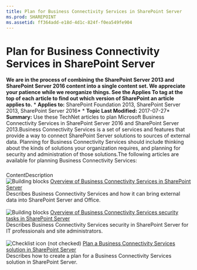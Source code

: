 ```yaml
---
title: Plan for Business Connectivity Services in SharePoint Server
ms.prod: SHAREPOINT
ms.assetid: ff364add-e18d-4d1c-824f-f0ea549fe904
---
```



# Plan for Business Connectivity Services in SharePoint Server
 **We are in the process of combining the SharePoint Server 2013 and SharePoint Server 2016 content into a single content set. We appreciate your patience while we reorganize things. See the Applies To tag at the top of each article to find out which version of SharePoint an article applies to.** * **Applies to:** SharePoint Foundation 2013, SharePoint Server 2013, SharePoint Server 2016*  * **Topic Last Modified:** 2017-07-27* **Summary:** Use these TechNet articles to plan Microsoft Business Connectivity Services in SharePoint Server 2016 and SharePoint Server 2013.Business Connectivity Services is a set of services and features that provide a way to connect SharePoint Server solutions to sources of external data. Planning for Business Connectivity Services should include thinking about the kinds of solutions your organization requires, and planning for security and administration of those solutions.The following articles are available for planning Business Connectivity Services:
### 

ContentDescription <br/> ![Building blocks](images/) [Overview of Business Connectivity Services in SharePoint Server](html/overview-of-business-connectivity-services-in-sharepoint-server.md) <br/> Describes Business Connectivity Services and how it can bring external data into SharePoint Server and Office.  <br/>  <br/> ![Building blocks](images/) [Overview of Business Connectivity Services security tasks in SharePoint Server](html/overview-of-business-connectivity-services-security-tasks-in-sharepoint-server.md) <br/> Describes Business Connectivity Services security in SharePoint Server for IT professionals and site administrators.  <br/>  <br/> ![Checklist icon (not checked)](images/) [Plan a Business Connectivity Services solution in SharePoint Server](html/plan-a-business-connectivity-services-solution-in-sharepoint-server.md) <br/> Describes how to create a plan for a Business Connectivity Services solution in SharePoint Server.  <br/> 
